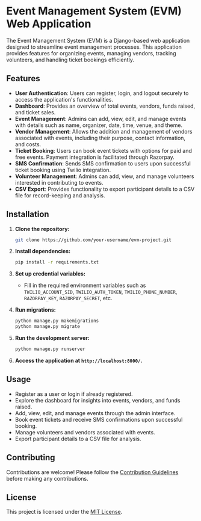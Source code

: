 # Event Management System (EVM) Web Application

The Event Management System (EVM) is a Django-based web application designed to streamline event management processes. This application provides features for organizing events, managing vendors, tracking volunteers, and handling ticket bookings efficiently.

## Features

- **User Authentication**: Users can register, login, and logout securely to access the application's functionalities.
- **Dashboard**: Provides an overview of total events, vendors, funds raised, and ticket sales.
- **Event Management**: Admins can add, view, edit, and manage events with details such as name, organizer, date, time, venue, and theme.
- **Vendor Management**: Allows the addition and management of vendors associated with events, including their purpose, contact information, and costs.
- **Ticket Booking**: Users can book event tickets with options for paid and free events. Payment integration is facilitated through Razorpay.
- **SMS Confirmation**: Sends SMS confirmation to users upon successful ticket booking using Twilio integration.
- **Volunteer Management**: Admins can add, view, and manage volunteers interested in contributing to events.
- **CSV Export**: Provides functionality to export participant details to a CSV file for record-keeping and analysis.

## Installation

1. **Clone the repository:**

    ```bash
    git clone https://github.com/your-username/evm-project.git
    ```

2. **Install dependencies:**

    ```bash
    pip install -r requirements.txt
    ```

3. **Set up credential variables:**

    - Fill in the required environment variables such as `TWILIO_ACCOUNT_SID`, `TWILIO_AUTH_TOKEN`, `TWILIO_PHONE_NUMBER`, `RAZORPAY_KEY`, `RAZORPAY_SECRET`, etc.

4. **Run migrations:**

    ```bash
    python manage.py makemigrations 
    python manage.py migrate 
    ```

5. **Run the development server:**

    ```bash
    python manage.py runserver
    ```

6. **Access the application at `http://localhost:8000/`.**

## Usage

- Register as a user or login if already registered.
- Explore the dashboard for insights into events, vendors, and funds raised.
- Add, view, edit, and manage events through the admin interface.
- Book event tickets and receive SMS confirmations upon successful booking.
- Manage volunteers and vendors associated with events.
- Export participant details to a CSV file for analysis.

## Contributing

Contributions are welcome! Please follow the [Contribution Guidelines](CONTRIBUTING.md) before making any contributions.

## License

This project is licensed under the [MIT License](LICENSE).
